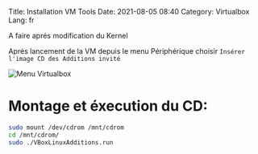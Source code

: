 Title: Installation VM Tools
Date: 2021-08-05 08:40
Category: Virtualbox
Lang: fr


A faire aprés modification du Kernel

Aprés  lancement de la VM depuis le menu Périphérique choisir `Insérer l'image CD des Additions invité`

![Menu Virtualbox]({static}/images/virtualbox/vm-tools.png)


# Montage et éxecution du CD:

```bash
sudo mount /dev/cdrom /mnt/cdrom
cd /mnt/cdrom/
sudo ./VBoxLinuxAdditions.run
```
